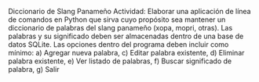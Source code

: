 Diccionario de Slang Panameño
Actividad: Elaborar una aplicación de línea de comandos en Python que sirva cuyo propósito sea mantener un diccionario de palabras del slang panameño (xopa, mopri, otras). Las palabras y su significado deben ser almacenadas dentro de una base de datos SQLite. Las opciones dentro del programa deben incluir como mínimo: a) Agregar nueva palabra, c) Editar palabra existente, d) Eliminar palabra existente, e) Ver listado de palabras, f) Buscar significado de palabra, g) Salir
